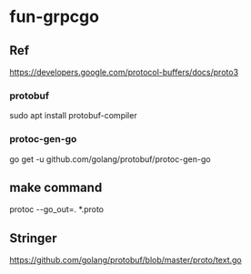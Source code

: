 # fun-grpcgo

## Ref
https://developers.google.com/protocol-buffers/docs/proto3

### protobuf
sudo apt install protobuf-compiler

### protoc-gen-go
go get -u github.com/golang/protobuf/protoc-gen-go

## make command
protoc --go_out=. *.proto

## Stringer
https://github.com/golang/protobuf/blob/master/proto/text.go
